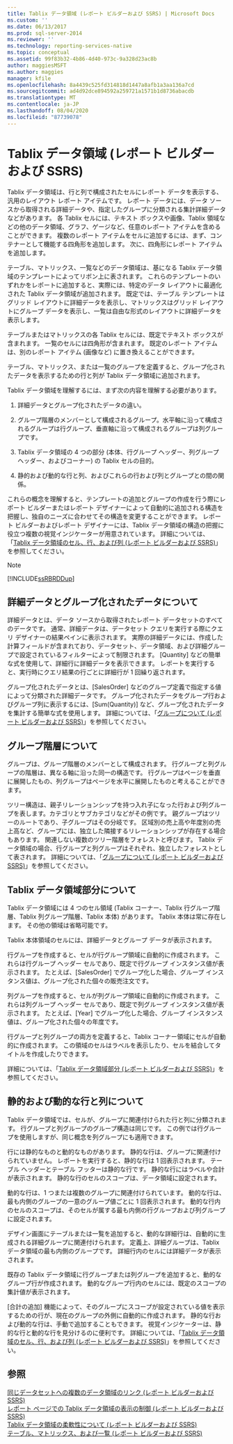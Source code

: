 ```yaml
---
title: Tablix データ領域 (レポート ビルダーおよび SSRS) | Microsoft Docs
ms.custom: ''
ms.date: 06/13/2017
ms.prod: sql-server-2014
ms.reviewer: ''
ms.technology: reporting-services-native
ms.topic: conceptual
ms.assetid: 99f83b32-4b86-4d40-973c-9a328d23ac8b
author: maggiesMSFT
ms.author: maggies
manager: kfile
ms.openlocfilehash: 8a4439c525fd314818d1447a8afb1a3aa136a7cd
ms.sourcegitcommit: ad4d92dce894592a259721a1571b1d8736abacdb
ms.translationtype: MT
ms.contentlocale: ja-JP
ms.lasthandoff: 08/04/2020
ms.locfileid: "87739078"
---
```

# <a name="tablix-data-region-report-builder-and-ssrs"></a>Tablix データ領域 (レポート ビルダーおよび SSRS)
  Tablix データ領域は、行と列で構成されたセルにレポート データを表示する、汎用のレイアウト レポート アイテムです。 レポート データには、データ ソースから取得される詳細データや、指定したグループに分類される集計詳細データなどがあります。 各 Tablix セルには、テキスト ボックスや画像、Tablix 領域などの他のデータ領域、グラフ、ゲージなど、任意のレポート アイテムを含めることができます。 複数のレポート アイテムをセルに追加するには、まず、コンテナーとして機能する四角形を追加します。 次に、四角形にレポート アイテムを追加します。  
  
 テーブル、マトリックス、一覧などのデータ領域は、基になる Tablix データ領域のテンプレートによってリボン上に表されます。 これらのテンプレートのいずれかをレポートに追加すると、実際には、特定のデータ レイアウトに最適化された Tablix データ領域が追加されます。 既定では、テーブル テンプレートはグリッド レイアウトに詳細データを表示し、マトリックスはグリッド レイアウトにグループ データを表示し、一覧は自由な形式のレイアウトに詳細データを表示します。  
  
 テーブルまたはマトリックスの各 Tablix セルには、既定でテキスト ボックスが含まれます。 一覧のセルには四角形が含まれます。 既定のレポート アイテムは、別のレポート アイテム (画像など) に置き換えることができます。  
  
 テーブル、マトリックス、または一覧のグループを定義すると、グループ化されたデータを表示するための行と列が Tablix データ領域に追加されます。  
  
 Tablix データ領域を理解するには、まず次の内容を理解する必要があります。  
  
1.  詳細データとグループ化されたデータの違い。  
  
2.  グループ階層のメンバーとして構成されるグループ。水平軸に沿って構成されるグループは行グループ、垂直軸に沿って構成されるグループは列グループです。  
  
3.  Tablix データ領域の 4 つの部分 (本体、行グループ ヘッダー、列グループ ヘッダー、およびコーナー) の Tablix セルの目的。  
  
4.  静的および動的な行と列、およびこれらの行および列とグループとの間の関係。  
  
 これらの概念を理解すると、テンプレートの追加とグループの作成を行う際にレポート ビルダーまたはレポート デザイナーによって自動的に追加される構造を把握し、独自のニーズに合わせてその構造を変更することができます。 レポート ビルダーおよびレポート デザイナーには、Tablix データ領域の構造の把握に役立つ複数の視覚インジケーターが用意されています。 詳細については、「[Tablix データ領域のセル、行、および列 &#40;レポート ビルダーおよび SSRS&#41;](report-design/tablix-data-region-cells-rows-and-columns-report-builder-and-ssrs.md)」を参照してください。  
  
> [!NOTE]  
>  [!INCLUDE[ssRBRDDup](../includes/ssrbrddup-md.md)]  
  
## <a name="understanding-detail-and-grouped-data"></a>詳細データとグループ化されたデータについて  
 詳細データとは、データ ソースから取得されたレポート データセットのすべてのデータです。 通常、詳細データは、データセット クエリを実行する際にクエリ デザイナーの結果ペインに表示されます。 実際の詳細データには、作成した計算フィールドが含まれており、データセット、データ領域、および詳細グループで設定されているフィルターによって制限されます。 [Quantity] などの簡単な式を使用して、詳細行に詳細データを表示できます。 レポートを実行すると、実行時にクエリ結果の行ごとに詳細行が 1 回繰り返されます。  
  
 グループ化されたデータとは、[SalesOrder] などのグループ定義で指定する値によって分類された詳細データです。 グループ化されたデータをグループ行およびグループ列に表示するには、[Sum(Quantity)] など、グループ化されたデータを集計する簡単な式を使用します。 詳細については、「[グループについて &#40;レポート ビルダーおよび SSRS&#41;](report-design/understanding-groups-report-builder-and-ssrs.md)」を参照してください。  
  
## <a name="understanding-group-hierarchies"></a>グループ階層について  
 グループは、グループ階層のメンバーとして構成されます。 行グループと列グループの階層は、異なる軸に沿った同一の構造です。 行グループはページを垂直に展開したもの、列グループはページを水平に展開したものと考えることができます。  
  
 ツリー構造は、親子リレーションシップを持つ入れ子になった行および列グループを表します。カテゴリとサブカテゴリなどがその例です。 親グループはツリーのルートであり、子グループはその分岐です。 区域別の売上高や年度別の売上高など、グループには、独立した隣接するリレーションシップが存在する場合もあります。 関連しない複数のツリー階層をフォレストと呼びます。 Tablix データ領域の場合、行グループと列グループはそれぞれ、独立したフォレストとして表されます。 詳細については、「[グループについて &#40;レポート ビルダーおよび SSRS&#41;](report-design/understanding-groups-report-builder-and-ssrs.md)」を参照してください。  
  
## <a name="understanding-tablix-data-region-areas"></a>Tablix データ領域部分について  
 Tablix データ領域には 4 つのセル領域 (Tablix コーナー、Tablix 行グループ階層、Tablix 列グループ階層、Tablix 本体) があります。 Tablix 本体は常に存在します。 その他の領域は省略可能です。  
  
 Tablix 本体領域のセルには、詳細データとグループ データが表示されます。  
  
 行グループを作成すると、セルが行グループ領域に自動的に作成されます。 これらは行グループ ヘッダー セルであり、既定で行グループ インスタンス値が表示されます。 たとえば、[SalesOrder] でグループ化した場合、グループ インスタンス値は、グループ化された個々の販売注文です。  
  
 列グループを作成すると、セルが列グループ領域に自動的に作成されます。 これらは列グループ ヘッダー セルであり、既定で列グループ インスタンス値が表示されます。 たとえば、[Year] でグループ化した場合、グループ インスタンス値は、グループ化された個々の年度です。  
  
 行グループと列グループの両方を定義すると、Tablix コーナー領域にセルが自動的に作成されます。 この領域のセルはラベルを表示したり、セルを結合してタイトルを作成したりできます。  
  
 詳細については、「[Tablix データ領域部分 &#40;レポート ビルダーおよび SSRS&#41;](report-design/tablix-data-region-areas-report-builder-and-ssrs.md)」を参照してください。  
  
## <a name="understanding-static-and-dynamic-rows-and-columns"></a>静的および動的な行と列について  
 Tablix データ領域では、セルが、グループに関連付けられた行と列に分類されます。 行グループと列グループのグループ構造は同じです。 この例では行グループを使用しますが、同じ概念を列グループにも適用できます。  
  
 行には静的なものと動的なものがあります。 静的な行は、グループに関連付けられていません。 レポートを実行すると、静的な行は 1 回表示されます。 テーブル ヘッダーとテーブル フッターは静的な行です。 静的な行にはラベルや合計が表示されます。 静的な行のセルのスコープは、データ領域に設定されます。  
  
 動的な行は、1 つまたは複数のグループに関連付けられています。 動的な行は、最も内側のグループの一意のグループ値ごとに 1 回表示されます。 動的な行内のセルのスコープは、そのセルが属する最も内側の行グループおよび列グループに設定されます。  
  
 デザイン画面にテーブルまたは一覧を追加すると、動的な詳細行は、自動的に生成される詳細グループに関連付けられます。 定義上、詳細グループは、Tablix データ領域の最も内側のグループです。 詳細行内のセルには詳細データが表示されます。  
  
 既存の Tablix データ領域に行グループまたは列グループを追加すると、動的なグループ行が作成されます。 動的なグループ行内のセルには、既定のスコープの集計値が表示されます。  
  
 [合計の追加] 機能によって、そのグループにスコープが設定されている値を表示するための行が、現在のグループの外側に自動的に作成されます。 静的な行および動的な行は、手動で追加することもできます。 視覚インジケーターは、静的な行と動的な行を見分けるのに便利です。 詳細については、「[Tablix データ領域のセル、行、および列 &#40;レポート ビルダーおよび SSRS&#41;](report-design/tablix-data-region-cells-rows-and-columns-report-builder-and-ssrs.md)」を参照してください。  
  
## <a name="see-also"></a>参照  
 [同じデータセットへの複数のデータ領域のリンク &#40;レポート ビルダーおよび SSRS&#41;](report-design/linking-multiple-data-regions-to-the-same-dataset-report-builder-and-ssrs.md)   
 [レポート ページでの Tablix データ領域の表示の制御 &#40;レポート ビルダーおよび SSRS&#41;](report-design/controlling-the-tablix-data-region-display-on-a-report-page.md)   
 [Tablix データ領域の柔軟性について &#40;レポート ビルダーおよび SSRS&#41;](report-design/exploring-the-flexibility-of-a-tablix-data-region-report-builder-and-ssrs.md)   
 [テーブル、マトリックス、および一覧 &#40;レポート ビルダーおよび SSRS&#41;](report-design/create-invoices-and-forms-with-lists-report-builder-and-ssrs.md)  
  
  
